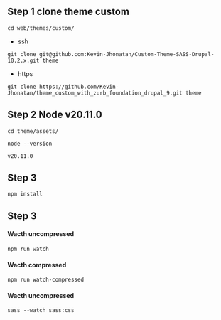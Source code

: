## Step 1 clone theme custom
```
cd web/themes/custom/
```
- ssh
```
git clone git@github.com:Kevin-Jhonatan/Custom-Theme-SASS-Drupal-10.2.x.git theme
```
- https
```
git clone https://github.com/Kevin-Jhonatan/theme_custom_with_zurb_foundation_drupal_9.git theme
```

## Step 2 Node v20.11.0
```
cd theme/assets/
```
```
node --version
```
```
v20.11.0
```
## Step 3
```
npm install
```
## Step 3
#### Wacth uncompressed
```
npm run watch
```
#### Wacth compressed
```
npm run watch-compressed
```
#### Wacth uncompressed
```
sass --watch sass:css
```